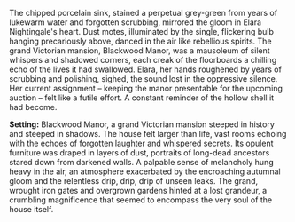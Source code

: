 The chipped porcelain sink, stained a perpetual grey-green from years of lukewarm water and forgotten scrubbing, mirrored the gloom in Elara Nightingale's heart.  Dust motes, illuminated by the single, flickering bulb hanging precariously above, danced in the air like rebellious spirits.  The grand Victorian mansion, Blackwood Manor, was a mausoleum of silent whispers and shadowed corners, each creak of the floorboards a chilling echo of the lives it had swallowed.  Elara, her hands roughened by years of scrubbing and polishing, sighed, the sound lost in the oppressive silence.  Her current assignment – keeping the manor presentable for the upcoming auction – felt like a futile effort.  A constant reminder of the hollow shell it had become.

**Setting:** Blackwood Manor, a grand Victorian mansion steeped in history and steeped in shadows.  The house felt larger than life, vast rooms echoing with the echoes of forgotten laughter and whispered secrets.  Its opulent furniture was draped in layers of dust, portraits of long-dead ancestors stared down from darkened walls.  A palpable sense of melancholy hung heavy in the air, an atmosphere exacerbated by the encroaching autumnal gloom and the relentless drip, drip, drip of unseen leaks.  The grand, wrought iron gates and overgrown gardens hinted at a lost grandeur, a crumbling magnificence that seemed to encompass the very soul of the house itself.

